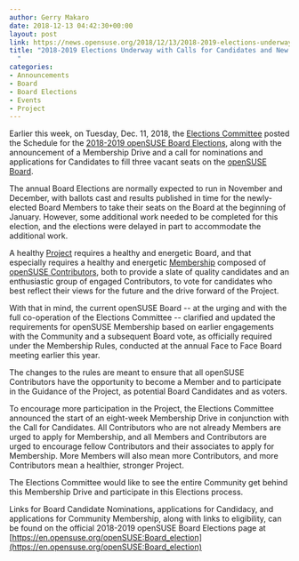 ```yaml
---
author: Gerry Makaro
date: 2018-12-13 04:42:30+00:00
layout: post
link: https://news.opensuse.org/2018/12/13/2018-2019-elections-underway-with-calls-for-candidates-and-new-members/
title: "2018-2019 Elections Underway with Calls for Candidates and New Members\
  "
categories:
- Announcements
- Board
- Board Elections
- Events
- Project
---
```

Earlier this week, on Tuesday, Dec. 11, 2018, the [Elections Committee](mailto:election-officials@opensuse.org) posted the Schedule for the [2018-2019 openSUSE Board Elections](https://en.opensuse.org/openSUSE:Board_election), along with the announcement of a Membership Drive and a call for nominations and applications for Candidates to fill three vacant seats on the [openSUSE Board](https://en.opensuse.org/openSUSE:Board).

The annual Board Elections are normally expected to run in November and December, with ballots cast and results published in time for the newly-elected Board Members to take their seats on the Board at the beginning of January. However, some additional work needed to be completed for this election, and the elections were delayed in part to accommodate the additional work.

A healthy [Project](https://en.opensuse.org/Portal:Project) requires a healthy and energetic Board, and that especially requires a healthy and energetic [Membership](https://en.opensuse.org/openSUSE:Members) composed of [openSUSE Contributors](https://en.opensuse.org/Portal:How_to_participate), both to provide a slate of quality candidates and an enthusiastic group of engaged Contributors, to vote for candidates who best reflect their views for the future and the drive forward of the Project.

With that in mind, the current openSUSE Board -- at the urging and with the full co-operation of the Elections Committee -- clarified and updated the requirements for openSUSE Membership based on earlier engagements with the Community and a subsequent Board vote, as officially required under the Membership Rules, conducted at the annual Face to Face Board meeting earlier this year.

The changes to the rules are meant to ensure that all openSUSE Contributors have the opportunity to become a Member and to participate in the Guidance of the Project, as potential Board Candidates and as voters.

To encourage more participation in the Project, the Elections Committee announced the start of an eight-week Membership Drive in conjunction with the Call for Candidates. All Contributors who are not already Members are urged to apply for Membership, and all Members and Contributors are urged to encourage fellow Contributors and their associates to apply for Membership. More Members will also mean more Contributors, and more Contributors mean a healthier, stronger Project.

The Elections Committee would like to see the entire Community get behind this Membership Drive and participate in this Elections process.

Links for Board Candidate Nominations, applications for Candidacy, and applications for Community Membership, along with links to eligibility, can be found on the official 2018-2019 openSUSE Board Elections page at [https://en.opensuse.org/openSUSE:Board_election](https://en.opensuse.org/openSUSE:Board_election)		
